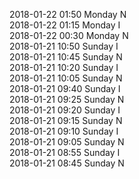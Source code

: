 2018-01-22 01:50 Monday  N  
2018-01-22 01:15 Monday  I  
2018-01-22 00:30 Monday  N  
2018-01-21 10:50 Sunday  I  
2018-01-21 10:45 Sunday  N  
2018-01-21 10:20 Sunday  I  
2018-01-21 10:05 Sunday  N  
2018-01-21 09:40 Sunday  I  
2018-01-21 09:25 Sunday  N  
2018-01-21 09:20 Sunday  I  
2018-01-21 09:15 Sunday  N  
2018-01-21 09:10 Sunday  I  
2018-01-21 09:05 Sunday  N  
2018-01-21 08:55 Sunday  I  
2018-01-21 08:45 Sunday  N  
